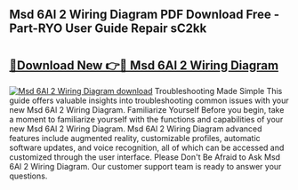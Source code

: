 ## Msd 6Al 2 Wiring Diagram PDF Download Free - Part-RYO User Guide Repair sC2kk

# <h2><a href="http://dfi1mb.blite.top/?on=Msd+6Al+2+Wiring+Diagram">🔗Download New 👉🔴 Msd 6Al 2 Wiring Diagram</a></h2>

[![Msd 6Al 2 Wiring Diagram download](https://i.imgur.com/lujVjoI.png)](http://dfi1mb.blite.top/?on=Msd+6Al+2+Wiring+Diagram)
Troubleshooting Made Simple This guide offers valuable insights into troubleshooting common issues with your new Msd 6Al 2 Wiring Diagram. Familiarize Yourself Before you begin, take a moment to familiarize yourself with the functions and capabilities of your new Msd 6Al 2 Wiring Diagram. Msd 6Al 2 Wiring Diagram advanced features include augmented reality, customizable profiles, automatic software updates, and voice recognition, all of which can be accessed and customized through the user interface. Please Don't Be Afraid to Ask Msd 6Al 2 Wiring Diagram. Our customer support team is ready to answer your questions.
